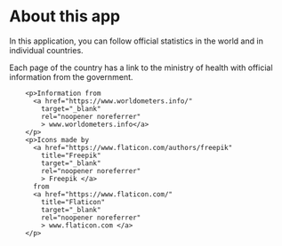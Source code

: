 <h1>About this app</h1>
        <p>In this application, you can follow official statistics in the world and in individual countries.</p>
        <p>Each page of the country has a link to the ministry of health with official information from the government.</p>

        <p>Information from 
          <a href="https://www.worldometers.info/"
            target="_blank"
            rel="noopener noreferrer"
            > www.worldometers.info</a>
        </p>
        <p>Icons made by 
          <a href="https://www.flaticon.com/authors/freepik" 
            title="Freepik"
            target="_blank"
            rel="noopener noreferrer"
            > Freepik </a> 
          from  
          <a href="https://www.flaticon.com/" 
            title="Flaticon"
            target="_blank"
            rel="noopener noreferrer"
            > www.flaticon.com </a>
        </p>